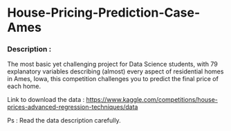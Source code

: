 # House-Pricing-Prediction-Case-Ames

### Description :
The most basic yet challenging project for Data Science students, with 79 explanatory variables describing (almost) every aspect of residential homes in Ames, Iowa, this competition challenges you to predict the final price of each home.

Link to download the data : https://www.kaggle.com/competitions/house-prices-advanced-regression-techniques/data

Ps : Read the data description carefully.
